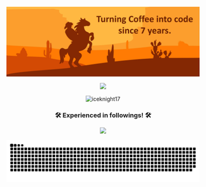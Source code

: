 ![logo](profile.png)

<p align="center">
  <img src="https://readme-typing-svg.herokuapp.com/?lines=Senior%20Software%20Engineering;+7%2B%20years%20of%20engineering;Always%20learning%20trending%20tech&font=Pacifico&center=true&width=650&height=120&color=58a6ff&vCenter=true&size=45%22"></img>
</p>

<p align="center"> 
 <img src="https://komarev.com/ghpvc/?username=iceknight17&label=Profile%20views&color=0e75b6&style=flat" alt="iceknight17" /> 
</p>


<h3 align="center">🛠️ Experienced in followings! 🛠️</h3>

<p align="center">
  <a href="https://skillicons.dev">
    <img src="https://skillicons.dev/icons?i=,,,php,laravel,java,spring,cs,dotnet,py,,,,,,django,flask,ruby,rails,nodejs,mongodb,mysql,postgresql,ts,,,,js,react,nextjs,vue,vite,vuetify,nuxtjs,angular,redux,graphql,pinia,,bootstrap,tailwind,materialui,azure,aws,gcp,firebase,git,docker,figma,xd,postman,heroku&perline=13" />
  </a>
</p>

<picture>
  <source media="(prefers-color-scheme: dark)" srcset="https://raw.githubusercontent.com/iceknight17/iceknight17/output/github-contribution-grid-snake-dark.svg" />
  <source media="(prefers-color-scheme: light)" srcset="https://raw.githubusercontent.com/iceknight17/iceknight17/output/github-contribution-grid-snake.svg" />
  <img alt="github-snake" src="https://raw.githubusercontent.com/iceknight17/iceknight17/output/github-contribution-grid-snake.svg" />
</picture>
